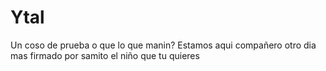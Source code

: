 # Ytal
Un coso de prueba o que lo que manin?
Estamos aqui compañero otro dia mas firmado por samito el niño que tu quieres